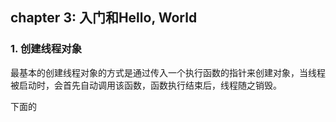 ## chapter 3: 入门和Hello, World

### 1. 创建线程对象

最基本的创建线程对象的方式是通过传入一个执行函数的指针来创建对象，当线程被启动时，会首先自动调用该函数，函数执行结束后，线程随之销毁。

下面的
```
```

